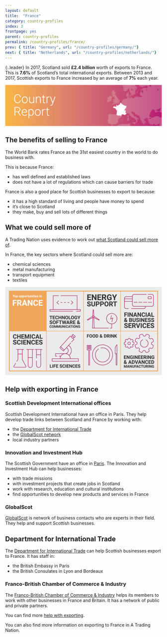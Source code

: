 ```yaml
---
layout: default
title:  "France"
category: country-profiles
index: 3
frontpage: yes
parent: country-profiles
permalink: /country-profiles/france/
prev: { title: "Germany", url: "/country-profiles/germany/"}
next: { title: "Netherlands", url: "/country-profiles/netherlands/"}
---
```


{:.leader}
In 2017, Scotland sold **£2.4 billion** worth of exports to France. This is **7.6%** of Scotland’s total international exports. Between 2013 and 2017, Scottish exports to France increased by an average of **7%** each year.

![An image of France outlined on a map](/assets/images/country_maps/03-France.png)

## The benefits of selling to France
The World Bank rates France as the 31st easiest country in the world to do business with.

This is because France:

* has well defined and established laws
* does not have a lot of regulations which can cause barriers for trade

France is also a good place for Scottish businesses to export to because:

* it has a high standard of living and people have money to spend
* it’s close to Scotland
* they make, buy and sell lots of different things

## What we could sell more of
A Trading Nation uses evidence to work out [what Scotland could sell more of](https://tradingnation.mygov.scot/what-people-are-buying/).

In France, the key sectors where Scotland could sell more are:

* chemical sciences
* metal manufacturing
* transport equipment
* textiles

![An infographic of top opportunities in France](/assets/images/country_infographics/03-France-top-opportunities.png)

## Help with exporting in France

### Scottish Development International offices
Scottish Development International have an office in Paris. They help develop trade links between Scotland and France by working with:

* the [Department for International Trade](https://www.gov.uk/government/organisations/department-for-international-trade)
* the [GlobalScot network](https://www.globalscot.com/)
* local industry partners

### Innovation and Investment Hub
The Scottish Government have an office in [Paris](https://www.gov.scot/policies/europe/innovation-and-investment-hubs/#Paris). The Innovation and Investment Hub can help businesses:

* with trade missions
* with investment projects that create jobs in Scotland
* work with research, education and cultural institutions
* find opportunities to develop new products and services in France

### GlobalScot
[GlobalScot](https://www.globalscot.com/) is network of business contacts who are experts in their field. They help and support Scottish businesses.

## Department for International Trade
The [Department for International Trade](https://www.gov.uk/guidance/exporting-to-france) can help Scottish businesses export to France. It has staff in:

* the British Embassy in Paris
* the British Consulates in Lyon and Bordeaux

### Franco-British Chamber of Commerce & Industry
The [Franco-British Chamber of Commerce & Industry](https://francobritishchamber.com/) helps its members to work with other businesses in France and Britain. It has a network of public and private partners.

You can find more [help with exporting](https://tradingnation.mygov.scot/help-for-businesses/).

You can also find more information on exporting to France in A Trading Nation.
